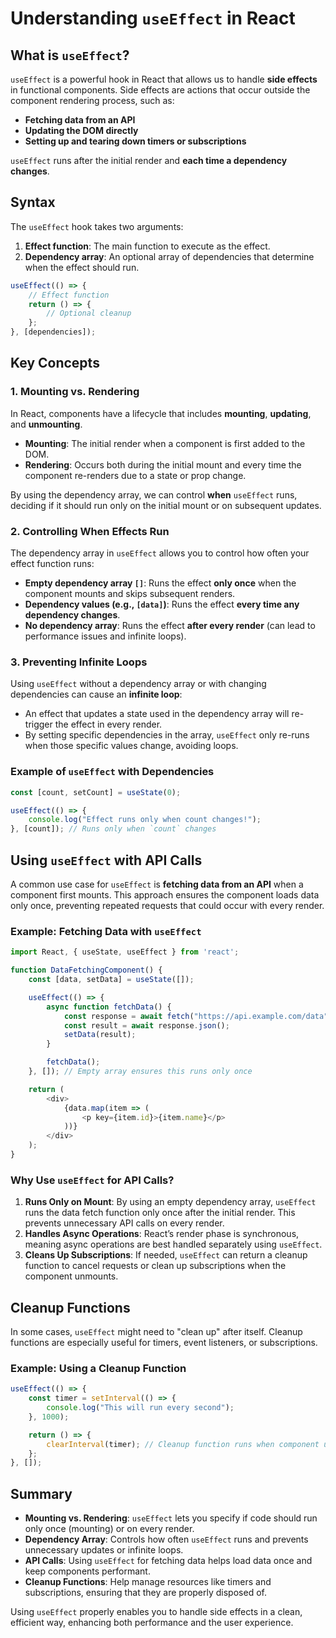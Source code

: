 # Understanding `useEffect` in React

## What is `useEffect`?

`useEffect` is a powerful hook in React that allows us to handle **side effects** in functional components. Side effects are actions that occur outside the component rendering process, such as:

- **Fetching data from an API**
- **Updating the DOM directly**
- **Setting up and tearing down timers or subscriptions**

`useEffect` runs after the initial render and **each time a dependency changes**.

## Syntax

The `useEffect` hook takes two arguments:

1. **Effect function**: The main function to execute as the effect.
2. **Dependency array**: An optional array of dependencies that determine when the effect should run.

```javascript
useEffect(() => {
    // Effect function
    return () => {
        // Optional cleanup
    };
}, [dependencies]);
```

## Key Concepts

### 1. **Mounting vs. Rendering**

In React, components have a lifecycle that includes **mounting**, **updating**, and **unmounting**.

- **Mounting**: The initial render when a component is first added to the DOM.
- **Rendering**: Occurs both during the initial mount and every time the component re-renders due to a state or prop change.

By using the dependency array, we can control **when** `useEffect` runs, deciding if it should run only on the initial mount or on subsequent updates.

### 2. **Controlling When Effects Run**

The dependency array in `useEffect` allows you to control how often your effect function runs:

- **Empty dependency array `[]`**: Runs the effect **only once** when the component mounts and skips subsequent renders.
- **Dependency values (e.g., `[data]`)**: Runs the effect **every time any dependency changes**.
- **No dependency array**: Runs the effect **after every render** (can lead to performance issues and infinite loops).

### 3. **Preventing Infinite Loops**

Using `useEffect` without a dependency array or with changing dependencies can cause an **infinite loop**:

- An effect that updates a state used in the dependency array will re-trigger the effect in every render.
- By setting specific dependencies in the array, `useEffect` only re-runs when those specific values change, avoiding loops.

### Example of `useEffect` with Dependencies

```javascript
const [count, setCount] = useState(0);

useEffect(() => {
    console.log("Effect runs only when count changes!");
}, [count]); // Runs only when `count` changes
```

## Using `useEffect` with API Calls

A common use case for `useEffect` is **fetching data from an API** when a component first mounts. This approach ensures the component loads data only once, preventing repeated requests that could occur with every render.

### Example: Fetching Data with `useEffect`

```javascript
import React, { useState, useEffect } from 'react';

function DataFetchingComponent() {
    const [data, setData] = useState([]);

    useEffect(() => {
        async function fetchData() {
            const response = await fetch("https://api.example.com/data");
            const result = await response.json();
            setData(result);
        }

        fetchData();
    }, []); // Empty array ensures this runs only once

    return (
        <div>
            {data.map(item => (
                <p key={item.id}>{item.name}</p>
            ))}
        </div>
    );
}
```

### Why Use `useEffect` for API Calls?

1. **Runs Only on Mount**: By using an empty dependency array, `useEffect` runs the data fetch function only once after the initial render. This prevents unnecessary API calls on every render.
2. **Handles Async Operations**: React’s render phase is synchronous, meaning async operations are best handled separately using `useEffect`.
3. **Cleans Up Subscriptions**: If needed, `useEffect` can return a cleanup function to cancel requests or clean up subscriptions when the component unmounts.

## Cleanup Functions

In some cases, `useEffect` might need to "clean up" after itself. Cleanup functions are especially useful for timers, event listeners, or subscriptions.

### Example: Using a Cleanup Function

```javascript
useEffect(() => {
    const timer = setInterval(() => {
        console.log("This will run every second");
    }, 1000);

    return () => {
        clearInterval(timer); // Cleanup function runs when component unmounts
    };
}, []);
```

## Summary

- **Mounting vs. Rendering**: `useEffect` lets you specify if code should run only once (mounting) or on every render.
- **Dependency Array**: Controls how often `useEffect` runs and prevents unnecessary updates or infinite loops.
- **API Calls**: Using `useEffect` for fetching data helps load data once and keep components performant.
- **Cleanup Functions**: Help manage resources like timers and subscriptions, ensuring that they are properly disposed of.

Using `useEffect` properly enables you to handle side effects in a clean, efficient way, enhancing both performance and the user experience.